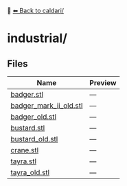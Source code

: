 📁 [⬅ Back to caldari/](../README.md)

# industrial/

## Files

| Name | Preview |
|------|---------|
| [badger.stl](./badger.stl) | — |
| [badger_mark_ii_old.stl](./badger_mark_ii_old.stl) | — |
| [badger_old.stl](./badger_old.stl) | — |
| [bustard.stl](./bustard.stl) | — |
| [bustard_old.stl](./bustard_old.stl) | — |
| [crane.stl](./crane.stl) | — |
| [tayra.stl](./tayra.stl) | — |
| [tayra_old.stl](./tayra_old.stl) | — |